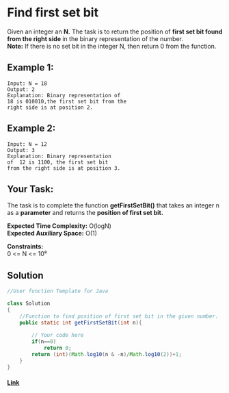 
# Find first set bit

Given an integer an **N.** The task is to return the position of **first set bit found from the right side** in the binary representation of the number.  
**Note:** If there is no set bit in the integer N, then return 0 from the function.  
## Example 1:

```
Input: N = 18
Output: 2
Explanation: Binary representation of 
18 is 010010,the first set bit from the 
right side is at position 2.
```

## Example 2:

```
Input: N = 12 
Output: 3 
Explanation: Binary representation 
of  12 is 1100, the first set bit 
from the right side is at position 3.
```

## Your Task:
The task is to complete the function **getFirstSetBit()** that takes an integer n as a **parameter** and returns the **position of first set bit.**

**Expected Time Complexity:** O(logN)  
**Expected Auxiliary Space:** O(1)

**Constraints:**  
0 <= N <= 10⁸

## Solution
```java
//User function Template for Java

class Solution
{
    //Function to find position of first set bit in the given number.
    public static int getFirstSetBit(int n){
            
        // Your code here
        if(n==0)
            return 0;
        return (int)(Math.log10(n & -n)/Math.log10(2))+1;
    }
}

```

#### [Link](https://practice.geeksforgeeks.org/problems/find-first-set-bit-1587115620/1/?track=DSASP-BitMagic&batchId=154)